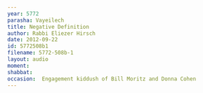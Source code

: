 ```yaml
---
year: 5772
parasha: Vayeilech
title: Negative Definition
author: Rabbi Eliezer Hirsch
date: 2012-09-22
id: 5772508b1
filename: 5772-508b-1
layout: audio
moment: 
shabbat: 
occasion:  Engagement kiddush of Bill Moritz and Donna Cohen
---
```

